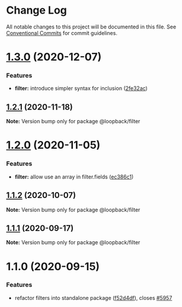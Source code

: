 # Change Log

All notable changes to this project will be documented in this file.
See [Conventional Commits](https://conventionalcommits.org) for commit guidelines.

# [1.3.0](https://github.com/strongloop/loopback-next/compare/@loopback/filter@1.2.1...@loopback/filter@1.3.0) (2020-12-07)


### Features

* **filter:** introduce simpler syntax for inclusion ([2fe32ac](https://github.com/strongloop/loopback-next/commit/2fe32ac0f9c820ff1df242ea6e32c972a4dee383))





## [1.2.1](https://github.com/strongloop/loopback-next/compare/@loopback/filter@1.2.0...@loopback/filter@1.2.1) (2020-11-18)

**Note:** Version bump only for package @loopback/filter





# [1.2.0](https://github.com/strongloop/loopback-next/compare/@loopback/filter@1.1.2...@loopback/filter@1.2.0) (2020-11-05)


### Features

* **filter:** allow use an array in filter.fields ([ec386c1](https://github.com/strongloop/loopback-next/commit/ec386c15bce904c770a9be51f21d4ff3592dd1af))





## [1.1.2](https://github.com/strongloop/loopback-next/compare/@loopback/filter@1.1.1...@loopback/filter@1.1.2) (2020-10-07)

**Note:** Version bump only for package @loopback/filter





## [1.1.1](https://github.com/strongloop/loopback-next/compare/@loopback/filter@1.1.0...@loopback/filter@1.1.1) (2020-09-17)

**Note:** Version bump only for package @loopback/filter





# 1.1.0 (2020-09-15)


### Features

* refactor filters into standalone package ([f52d4df](https://github.com/strongloop/loopback-next/commit/f52d4dffb1873446e3eec4d6c0f50bbeb528c922)), closes [#5957](https://github.com/strongloop/loopback-next/issues/5957)
